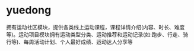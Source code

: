 # yuedong
拥有运动社区模块，提供各类线上运动课程，课程详情介绍(内容、时长、难度等)。运动项目模块拥有运动类型分类、运动推荐和运动记录(如:跑步、行走、骑行等)、每周活动计划、个人最好成绩、运动达人分享等
